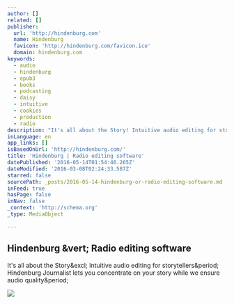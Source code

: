 ```yaml
---
author: []
related: []
publisher:
  url: 'http://hindenburg.com'
  name: Hindenburg
  favicon: 'http://hindenburg.com/favicon.ico'
  domain: hindenburg.com
keywords:
  - audio
  - hindenburg
  - epub3
  - books
  - podcasting
  - daisy
  - intuitive
  - cookies
  - production
  - radio
description: "It's all about the Story! Intuitive audio editing for storytellers. Hindenburg Journalist lets you concentrate on your story while we ensure audio quality."
inLanguage: en
app_links: []
isBasedOnUrl: 'http://hindenburg.com/'
title: 'Hindenburg | Radio editing software'
datePublished: '2016-05-14T01:54:46.265Z'
dateModified: '2016-03-08T02:24:33.587Z'
starred: false
sourcePath: _posts/2016-05-14-hindenburg-or-radio-editing-software.md
inFeed: true
hasPage: false
inNav: false
_context: 'http://schema.org'
_type: MediaObject

---
```

<article style=""><h1>Hindenburg &amp;vert; Radio editing software</h1><p>It's all about the Story&amp;excl; Intuitive audio editing for storytellers&amp;period; Hindenburg Journalist lets you concentrate on your story while we ensure audio quality&amp;period;</p><img src="http://hindenburg.com/media/53471/985x351-Home_Main%20image.jpg" /></article>